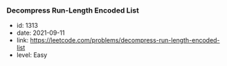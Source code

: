 ### Decompress Run-Length Encoded List

* id: 1313
* date: 2021-09-11
* link: https://leetcode.com/problems/decompress-run-length-encoded-list
* level: Easy
